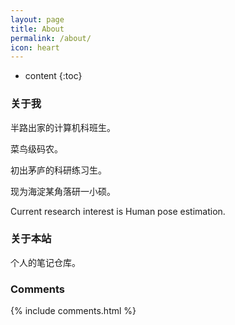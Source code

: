 ```yaml
---
layout: page
title: About
permalink: /about/
icon: heart
---
```


* content
{:toc}

### 关于我
半路出家的计算机科班生。

菜鸟级码农。

初出茅庐的科研练习生。

现为海淀某角落研一小硕。

Current research interest is Human pose estimation.



### 关于本站
个人的笔记仓库。


### Comments

{% include comments.html %}